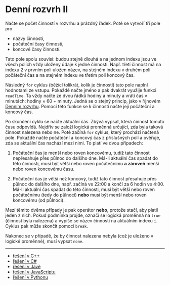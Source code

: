 # Denní rozvrh II

Načte se počet činností v rozvrhu a prázdný řádek. Poté se vytvoří tři pole pro

- názvy činností,
- počáteční časy činností,
- koncové časy činností.

Tato pole spolu souvisí: budou stejně dlouhá a na jednom indexu jsou ve všech polích vždy uloženy údaje k jedné
činnosti. Např. třetí činnost má na indexu 2 v prvním poli uložen název, na stejném indexu v druhém poli počáteční čas a
na stejném indexu ve třetím poli koncový čas.

Následný `for` cyklus (běžící tolikrát, kolik je činností) tato pole naplní hodnotami ze vstupu. Pokaždé načte jméno a
pak dvakrát využije funkci `readTime`. Ta vždy načte ze dvou řádků hodiny a minuty a vrátí čas v minutách: hodiny × 60 +
minuty. Jedná se o stejný princip, jako v říjnovém [Denním rozvrhu](06-denni-rozvrh). Pomocí této funkce se k činnosti
načte její počáteční a koncový čas.

Po skončení cyklu se načte aktuální čás. Zbývá vypsat, která činnost tomuto času odpovídá. Nejdřív se založí logická
proměnná určující, zda byla taková činnost nalezena nebo ne. Poté začíná `for` cyklus, který prochází načtená pole.
Pokaždé načte počáteční a koncový čas z příslušných polí a ověřuje, zda se aktuální čas nachází mezi nimi. To platí ve
dvou případech:

1. Počáteční čas je menší nebo roven koncovému, tudíž tato činnost nepřesahuje přes půlnoc do dalšího dne. Má-li
   aktuální čas spadat do této činnosti, musí být větší nebo roven počátečnímu **a zároveň** menší nebo roven koncovému
   času.

2. Počáteční čas je větší než koncový, tudíž tato činnost přesahuje přes půlnoc do dalšího dne, např. začíná ve 22:00 a
   končí za 6 hodin ve 4:00. Má-li aktuální čas spadat do této činnosti, musí být větší nebo roven počátečnímu (tedy do
   půlnoci) **nebo** musí být menší nebo roven koncovému (od půlnoci).

Mezí těmito dvěma případy je pak operátor **nebo**, protože stačí, aby platil jeden z nich. Pokud podmínka projde,
označí se logická proměnná na `true` (činnost byla nalezena) a vypíše se název činnosti na aktuálním indexu `i`. Cyklus
pak může skončit pomocí `break`.

Nakonec se v případě, že by činnost nalezena nebyla (což je uloženo v logické proměnné), musí vypsat `none`.

---

- [řešení v C++](main.cpp)
- [řešení v C#](main.cs)
- [řešení v Javě](main.java)
- [řešení v JavaScriptu](main.js)
- [řešení v Pythonu](main.py)
